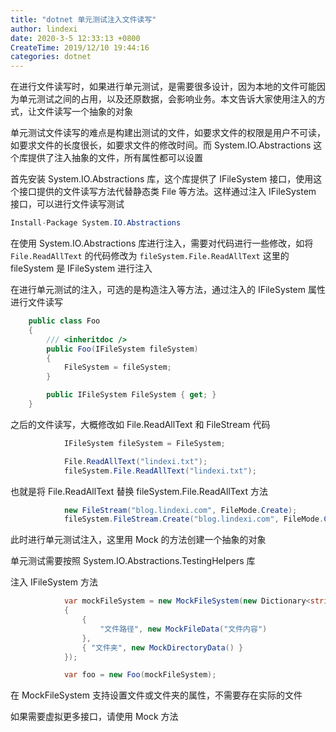 ```yaml
---
title: "dotnet 单元测试注入文件读写"
author: lindexi
date: 2020-3-5 12:33:13 +0800
CreateTime: 2019/12/10 19:44:16
categories: dotnet
---
```


在进行文件读写时，如果进行单元测试，是需要很多设计，因为本地的文件可能因为单元测试之间的占用，以及还原数据，会影响业务。本文告诉大家使用注入的方式，让文件读写一个抽象的对象

<!--more-->


<!-- CreateTime:2019/12/10 19:44:16 -->

<!-- 发布 -->

单元测试文件读写的难点是构建出测试的文件，如要求文件的权限是用户不可读，如要求文件的长度很长，如要求文件的修改时间。而 System.IO.Abstractions 这个库提供了注入抽象的文件，所有属性都可以设置

首先安装 System.IO.Abstractions 库，这个库提供了 IFileSystem 接口，使用这个接口提供的文件读写方法代替静态类 File 等方法。这样通过注入 IFileSystem 接口，可以进行文件读写测试

```csharp
Install-Package System.IO.Abstractions
```

在使用 System.IO.Abstractions 库进行注入，需要对代码进行一些修改，如将 `File.ReadAllText` 的代码修改为 `fileSystem.File.ReadAllText` 这里的 fileSystem 是 IFileSystem 进行注入

在进行单元测试的注入，可选的是构造注入等方法，通过注入的 IFileSystem 属性进行文件读写

```csharp
    public class Foo
    {
        /// <inheritdoc />
        public Foo(IFileSystem fileSystem)
        {
            FileSystem = fileSystem;
        }

        public IFileSystem FileSystem { get; }
    }
```

之后的文件读写，大概修改如 File.ReadAllText 和 FileStream 代码

```csharp
            IFileSystem fileSystem = FileSystem;

            File.ReadAllText("lindexi.txt");
            fileSystem.File.ReadAllText("lindexi.txt");
```

也就是将 File.ReadAllText 替换 fileSystem.File.ReadAllText 方法

```csharp
            new FileStream("blog.lindexi.com", FileMode.Create);
            fileSystem.FileStream.Create("blog.lindexi.com", FileMode.Create);
```

此时进行单元测试注入，这里用 Mock 的方法创建一个抽象的对象

单元测试需要按照 System.IO.Abstractions.TestingHelpers 库

注入 IFileSystem 方法

```csharp
            var mockFileSystem = new MockFileSystem(new Dictionary<string, MockFileData>()
            {
                {
                    "文件路径", new MockFileData("文件内容")
                },
                { "文件夹", new MockDirectoryData() }
            });

            var foo = new Foo(mockFileSystem);
```

在 MockFileSystem 支持设置文件或文件夹的属性，不需要存在实际的文件

如果需要虚拟更多接口，请使用 Mock 方法

